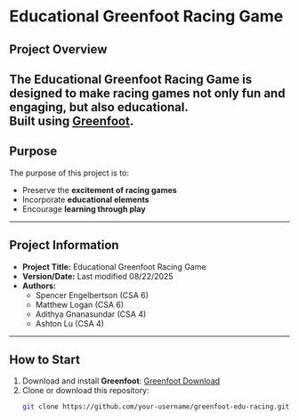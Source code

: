 # Educational Greenfoot Racing Game

## Project Overview
The **Educational Greenfoot Racing Game** is designed to make racing games not only fun and engaging, but also **educational**.  
Built using [Greenfoot](https://www.greenfoot.org/).
---

## Purpose
The purpose of this project is to:
- Preserve the **excitement of racing games** 
- Incorporate **educational elements** 
- Encourage **learning through play**

---

## Project Information
- **Project Title:** Educational Greenfoot Racing Game  
- **Version/Date:** Last modified 08/22/2025  
- **Authors:**  
  - Spencer Engelbertson (CSA 6)  
  - Matthew Logan (CSA 6)  
  - Adithya Gnanasundar (CSA 4)  
  - Ashton Lu (CSA 4)  

---

## How to Start
1. Download and install **Greenfoot**: [Greenfoot Download](https://www.greenfoot.org/download)  
2. Clone or download this repository:
   ```bash
   git clone https://github.com/your-username/greenfoot-edu-racing.git
